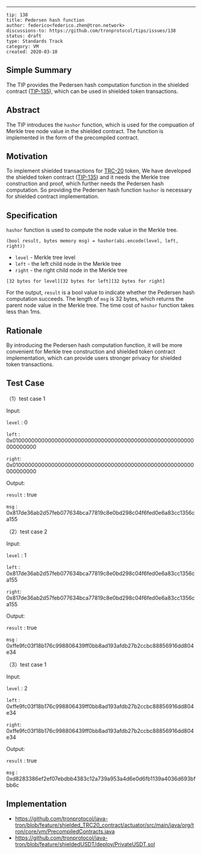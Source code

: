 ---
```
tip: 138 
title: Pedersen hash function 
author: federico<federico.zhen@tron.network>
discussions-to: https://github.com/tronprotocol/tips/issues/138
status: draft
type: Standards Track
category: VM
created: 2020-03-10
```

## Simple Summary 

The TIP provides the Pedersen hash computation function in the shielded contract ([TIP-135](https://github.com/tronprotocol/tips/blob/master/tip-135.md)), which can be used in shielded token transactions.

## Abstract 

The TIP introduces the `hashor` function, which is used for the compuation of Merkle tree node value in the shielded contract. The function is implemented in the form of the precompiled contract.

## Motivation 

To implement shielded transactions for [TRC-20](https://github.com/tronprotocol/TIPs/blob/master/tip-20.md) token,  We have developed the shielded token contract ([TIP-135](https://github.com/tronprotocol/tips/blob/master/tip-135.md)) and  it needs the Merkle tree construction and proof, which further needs the Pedersen hash computation. So providing the Pedersen hash function `hashor` is necessary for shielded contract implementation.

## Specification

`hashor` function is used to compute the node value in the  Merkle tree.

```
(bool result, bytes memory msg) = hashor(abi.encode(level, left, right))
```

* `level` - Merkle tree level
* `left` - the left child node in the Merkle tree
* `right` - the right child node in the Merkle tree

```
[32 bytes for level][32 bytes for left][32 bytes for right]
```

 For the output, `result` is a bool value to indicate whether the Pedersen hash computation succeeds. The length of `msg` is 32 bytes, which returns the parent node value in the Merkle tree. The time cost of `hashor` function takes less than 1ms.

## Rationale

By introducing the Pedersen hash computation function, it will be more convenient for Merkle tree construction and  shielded token contract implementation, which can provide users stronger privacy for shielded token transactions.

## Test Case

（1）test case 1

Input:

`level` : 0

`left` : 0x0100000000000000000000000000000000000000000000000000000000000000

`right`: 0x0100000000000000000000000000000000000000000000000000000000000000

Output:

`result` : true

`msg` : 0x817de36ab2d57feb077634bca77819c8e0bd298c04f6fed0e6a83cc1356ca155

（2）test case 2

Input:

`level` : 1

`left` : 0x817de36ab2d57feb077634bca77819c8e0bd298c04f6fed0e6a83cc1356ca155

`right`: 0x817de36ab2d57feb077634bca77819c8e0bd298c04f6fed0e6a83cc1356ca155

Output:

`result` : true

`msg` : 0xffe9fc03f18b176c998806439ff0bb8ad193afdb27b2ccbc88856916dd804e34

（3）test case 1

Input:

`level` : 2

`left` : 0xffe9fc03f18b176c998806439ff0bb8ad193afdb27b2ccbc88856916dd804e34

`right`: 0xffe9fc03f18b176c998806439ff0bb8ad193afdb27b2ccbc88856916dd804e34

Output:

`result` : true

`msg` : 0xd8283386ef2ef07ebdbb4383c12a739a953a4d6e0d6fb1139a4036d693bfbb6c

## Implementation 
* https://github.com/tronprotocol/java-tron/blob/feature/shielded_TRC20_contract/actuator/src/main/java/org/tron/core/vm/PrecompiledContracts.java
* https://github.com/tronprotocol/java-tron/blob/feature/shieldedUSDT/deploy/PrivateUSDT.sol



